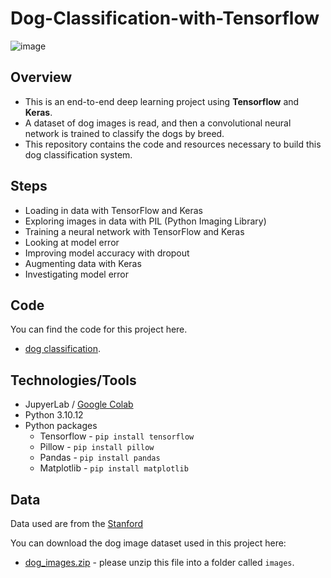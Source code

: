 # Dog-Classification-with-Tensorflow 

![image](https://github.com/LasithaAmarasinghe/Dog-Classification-with-Tensorflow-/assets/106037441/05d2f9bd-c320-4082-9a20-1d64bcb1c7ef)

## Overview

* This is an end-to-end deep learning project using **Tensorflow** and **Keras**.
* A dataset of dog images is read, and then a convolutional neural network is trained to classify the dogs by breed.
* This repository contains the code and resources necessary to build this dog classification system.

## Steps

* Loading in data with TensorFlow and Keras
* Exploring images in data with PIL (Python Imaging Library)
* Training a neural network with TensorFlow and Keras
* Looking at model error
* Improving model accuracy with dropout
* Augmenting data with Keras
* Investigating model error

## Code
You can find the code for this project here.
* [dog classification](https://github.com/LasithaAmarasinghe/Dog-Classification-with-Tensorflow-/blob/main/dog%20classification.ipynb).

## Technologies/Tools

* JupyerLab / [Google Colab](https://colab.research.google.com/)
* Python 3.10.12
* Python packages
    * Tensorflow  - `pip install tensorflow`
    * Pillow  - `pip install pillow`
    * Pandas  - `pip install pandas`
    * Matplotlib - `pip install matplotlib`
     
## Data

Data used are from the [Stanford](http://vision.stanford.edu/aditya86/ImageNetDogs/)

You can download the dog image dataset used in this project here:

* [dog_images.zip](https://drive.google.com/uc?export=download&id=1sj62C-9WKD09-8iYSeEvXmAGQoY2oFFQ) - please unzip this file into a folder called `images`.


